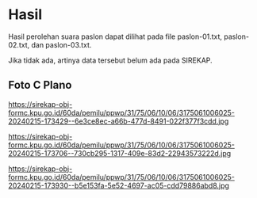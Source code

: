 # Hasil

Hasil perolehan suara paslon dapat dilihat pada file paslon-01.txt, paslon-02.txt, dan paslon-03.txt.

Jika tidak ada, artinya data tersebut belum ada pada SIREKAP.

## Foto C Plano

https://sirekap-obj-formc.kpu.go.id/60da/pemilu/ppwp/31/75/06/10/06/3175061006025-20240215-173429--6e3ce8ec-a66b-477d-8491-022f377f3cdd.jpg

https://sirekap-obj-formc.kpu.go.id/60da/pemilu/ppwp/31/75/06/10/06/3175061006025-20240215-173706--730cb295-1317-409e-83d2-22943573222d.jpg

https://sirekap-obj-formc.kpu.go.id/60da/pemilu/ppwp/31/75/06/10/06/3175061006025-20240215-173930--b5e153fa-5e52-4697-ac05-cdd79886abd8.jpg
